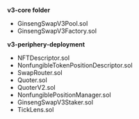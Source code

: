 **v3-core folder**

- GinsengSwapV3Pool.sol
- GinsengSwapV3Factory.sol

**v3-periphery-deployment**

- NFTDescriptor.sol
- NonfungibleTokenPositionDescriptor.sol
- SwapRouter.sol
- Quoter.sol
- QuoterV2.sol
- NonfungiblePositionManager.sol
- GinsengSwapV3Staker.sol
- TickLens.sol